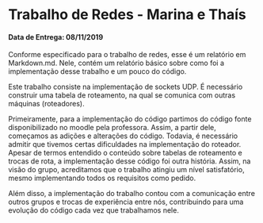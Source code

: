 # Trabalho de Redes - Marina e Thaís

#### Data de Entrega: 08/11/2019
Conforme especificado para o trabalho de redes, esse é um relatório em Markdown.md. Nele, contém um relatório básico sobre como foi a implementação desse trabalho e um pouco do código.

Este trabalho consiste na implementação de sockets UDP. É necessário construir uma tabela de roteamento, na qual se comunica com outras máquinas (roteadores).

Primeiramente, para a implementação do código partimos do código fonte disponibilizado no moodle pela professora. Assim, a partir dele, começamos as adições e alterações do código. Todavia, é necessário admitir que tivemos certas dificuldades na implementação do roteador. Apesar de termos entendido o conteúdo sobre tabelas de roteamento e trocas de rota, a implementação desse código foi outra história. Assim, na visão do grupo, acreditamos que o trabalho atingiu um nível satisfatório, mesmo implementando todos os requisitos como pedido. 

Além disso, a implementação do trabalho contou com a comunicação entre outros grupos e trocas de experiência entre nós, contribuindo para uma evolução do código cada vez que trabalhamos nele. 
